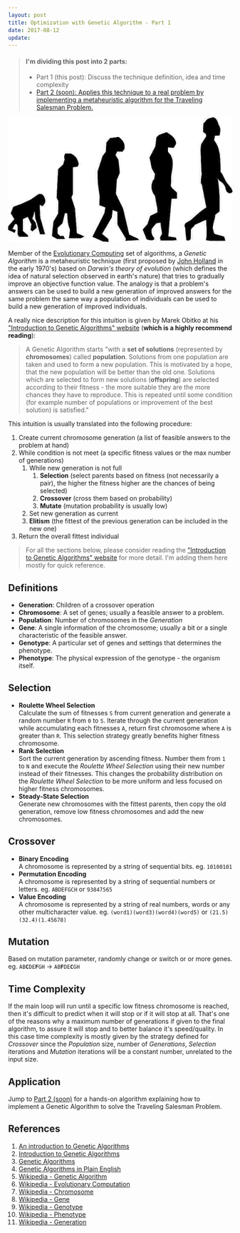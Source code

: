 ```yaml
---
layout: post
title: Optimization with Genetic Algorithm - Part 1
date: 2017-08-12
update:
---
```


> #### I'm dividing this post into 2 parts:
> - Part 1 (this post): Discuss the technique definition, idea and time complexity 
> - [Part 2 (soon): Applies this technique to a real problem by implementing a metaheuristic algorithm for the Traveling Salesman Problem.]()

![Evolutionary Computing](/img/evolution.jpg)

Member of the [Evolutionary Computing](https://en.wikipedia.org/wiki/Evolutionary_computation) set of algorithms, a *Genetic Algorithm* is a metaheuristic technique (first proposed by [John Holland](https://pt.wikipedia.org/wiki/John_Henry_Holland) in the early 1970's) based on *Darwin's theory of evolution* (which defines the idea of natural selection observed in earth's nature) that tries to gradually improve an objective function value. The analogy is that a problem's answers can be used to build a new generation of improved answers for the same problem the same way a population of individuals can be used to build a new generation of improved individuals. 

A really nice description for this intuition is given by Marek Obitko at his ["Introduction to Genetic Algorithms" website](http://www.obitko.com/tutorials/genetic-algorithms/index.php) (**which is a highly recommend reading**):
> A Genetic Algorithm starts "with a **set of solutions** (represented by **chromosomes**) called **population**. Solutions from one population are taken and used to form a new population. This is motivated by a hope, that the new population will be better than the old one. Solutions which are selected to form new solutions (**offspring**) are selected according to their fitness - the more suitable they are the more chances they have to reproduce. This is repeated until some condition (for example number of populations or improvement of the best solution) is satisfied."

This intuition is usually translated into the following procedure:

1. Create current chromosome generation (a list of feasible answers to the problem at hand)
1. While condition is not meet (a specific fitness values or the max number of generations)
    1. While new generation is not full
        1. **Selection** (select parents based on fitness (not necessarily a pair), the higher the fitness higher are the chances of being selected)
        1. **Crossover** (cross them based on probability)
        1. **Mutate** (mutation probability is usually low)
    1. Set new generation as current
    1. **Elitism** (the fittest of the previous generation can be included in the new one)
1. Return the overall fittest individual

>For all the sections below, please consider reading the ["Introduction to Genetic Algorithms" website](http://www.obitko.com/tutorials/genetic-algorithms/index.php) for more detail. I'm adding them here mostly for quick reference.

Definitions
---
- **Generation**: Children of a crossover operation
- **Chromosome**: A set of genes; usually a feasible answer to a problem.
- **Population**: Number of chromosomes in the *Generation*
- **Gene**: A single information of the chromosome; usually a bit or a single characteristic of the feasible answer.
- **Genotype**: A particular set of genes and settings that determines the phenotype.
- **Phenotype**: The physical expression of the genotype - the organism itself.

Selection
---
- **Roulette Wheel Selection**  
Calculate the sum of fitnesses <code>S</code> from current generation and generate a random number <code>R</code> from <code>0</code> to <code>S</code>. Iterate through the current generation while accumulating each fitnesses <code>A</code>, return first chromosome where <code>A</code> is greater than <code>R</code>. This selection strategy greatly benefits higher fitness chromosome.
- **Rank Selection**  
Sort the current generation by ascending fitness. Number them from <code>1</code> to <code>N</code> and execute the *Roulette Wheel Selection* using their new number instead of their fitnesses. This changes the probability distribution on the *Roulette Wheel Selection* to be more uniform and less focused on higher fitness chromosomes.
- **Steady-State Selection**  
Generate new chromosomes with the fittest parents, then copy the old generation, remove low fitness chromosomes and add the new chromosomes.

Crossover
---
- **Binary Encoding**  
A chromosome is represented by a string of sequential bits. eg. <code>10100101</code>
- **Permutation Encoding**  
A chromosome is represented by a string of sequential numbers or letters. eg. <code>ABDEFGCH</code> or <code>93847565</code> 
- **Value Encoding**  
A chromosome is represented by a string of real numbers, words or any other multicharacter value. eg. <code>(word1)(word3)(word4)(word5)</code> or <code>(21.5)(32.4)(1.45678)</code>

Mutation
---
Based on mutation parameter, randomly change or switch or or more genes. eg. <code>AB<b>C</b>DE<b>F</b>GH</code> -> <code>AB<b>F</b>DE<b>C</b>GH</code>

Time Complexity
---
If the main loop will run until a specific low fitness chromosome is reached, then it's difficult to predict when it will stop or if it will stop at all. That's one of the reasons why a maximum number of generations if given to the final algorithm, to assure it will stop and to better balance it's speed/quality. In this case time complexity is mostly given by the strategy defined for *Crossover* since the *Population* size, number of *Generations*, *Selection* iterations and *Mutation* iterations will be a constant number, unrelated to the input size.

Application
---
Jump to [Part 2 (soon)]() for a hands-on algorithm explaining how to implement a Genetic Algorithm to solve the Traveling Salesman Problem.

References
---
1. [An introduction to Genetic Algorithms](https://mitpress.mit.edu/books/introduction-genetic-algorithms)
1. [Introduction to Genetic Algorithms](http://www.obitko.com/tutorials/genetic-algorithms/index.php)
1. [Genetic Algorithms](https://www.doc.ic.ac.uk/~nd/surprise_96/journal/vol1/hmw/article1.html)
1. [Genetic Algorithms in Plain English](http://www.ai-junkie.com/ga/intro/gat1.html)
1. [Wikipedia - Genetic Algorithm](https://en.wikipedia.org/wiki/Genetic_algorithm)
1. [Wikipedia - Evolutionary Computation](https://en.wikipedia.org/wiki/Evolutionary_computation)
1. [Wikipedia - Chromosome](https://en.wikipedia.org/wiki/Chromosome)
1. [Wikipedia - Gene](https://en.wikipedia.org/wiki/Gene)
1. [Wikipedia - Genotype](https://en.wikipedia.org/wiki/Genotype)
1. [Wikipedia - Phenotype](https://en.wikipedia.org/wiki/Phenotype)
1. [Wikipedia - Generation](https://en.wikipedia.org/wiki/Generation)
